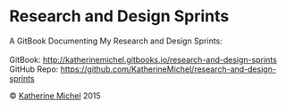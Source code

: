 # Research and Design Sprints

A GitBook Documenting My Research and Design Sprints: 
<br> 
<br>
GitBook: http://katherinemichel.gitbooks.io/research-and-design-sprints
<br> 
GitHub Repo: https://github.com/KatherineMichel/research-and-design-sprints


© [Katherine Michel](https://twitter.com/katimichel) 2015


